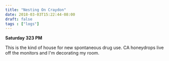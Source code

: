 ```yaml
---
title: "Nesting On Craydon"
date: 2018-03-03T15:22:44-08:00
draft: false
tags : ["logs"]
---
```


**Saturday 323 PM**

This is the kind of house for new spontaneous drug use.
CA honeydrops live off the monitors and I'm decorating my room.
